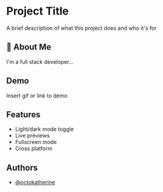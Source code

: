 
# Project Title

A brief description of what this project does and who it's for


## 🚀 About Me
I'm a full stack developer...


## Demo

Insert gif or link to demo


## Features

- Light/dark mode toggle
- Live previews
- Fullscreen mode
- Cross platform


## Authors

- [@octokatherine](https://www.github.com/octokatherine)

